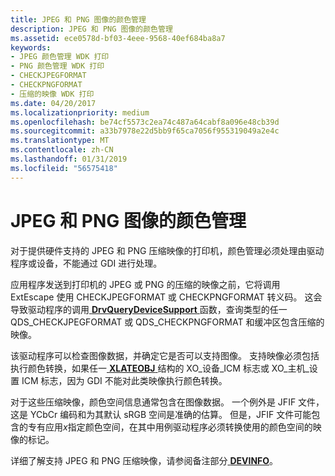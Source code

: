 ```yaml
---
title: JPEG 和 PNG 图像的颜色管理
description: JPEG 和 PNG 图像的颜色管理
ms.assetid: ece0578d-bf03-4eee-9568-40ef684ba8a7
keywords:
- JPEG 颜色管理 WDK 打印
- PNG 颜色管理 WDK 打印
- CHECKJPEGFORMAT
- CHECKPNGFORMAT
- 压缩的映像 WDK 打印
ms.date: 04/20/2017
ms.localizationpriority: medium
ms.openlocfilehash: be74cf5573c2ea74c487a64cabf8a096e48cb39d
ms.sourcegitcommit: a33b7978e22d5bb9f65ca7056f955319049a2e4c
ms.translationtype: MT
ms.contentlocale: zh-CN
ms.lasthandoff: 01/31/2019
ms.locfileid: "56575418"
---
```

# <a name="color-management-of-jpeg-and-png-images"></a>JPEG 和 PNG 图像的颜色管理





对于提供硬件支持的 JPEG 和 PNG 压缩映像的打印机，颜色管理必须处理由驱动程序或设备，不能通过 GDI 进行处理。

应用程序发送到打印机的 JPEG 或 PNG 的压缩的映像之前，它将调用 ExtEscape 使用 CHECKJPEGFORMAT 或 CHECKPNGFORMAT 转义码。 这会导致驱动程序的调用[ **DrvQueryDeviceSupport** ](https://msdn.microsoft.com/library/windows/hardware/ff556260)函数，查询类型的任一 QDS\_CHECKJPEGFORMAT 或 QDS\_CHECKPNGFORMAT 和缓冲区包含压缩的映像。

该驱动程序可以检查图像数据，并确定它是否可以支持图像。 支持映像必须包括执行颜色转换，如果任一[ **XLATEOBJ** ](https://msdn.microsoft.com/library/windows/hardware/ff570634)结构的 XO\_设备\_ICM 标志或 XO\_主机\_设置 ICM 标志，因为 GDI 不能对此类映像执行颜色转换。

对于这些压缩映像，颜色空间信息通常包含在图像数据。 一个例外是 JFIF 文件，这是 YCbCr 编码和为其默认 sRGB 空间是准确的估算。 但是，JFIF 文件可能包含的专有应用*x*指定颜色空间，在其中用例驱动程序必须转换使用的颜色空间的映像的标记。

详细了解支持 JPEG 和 PNG 压缩映像，请参阅备注部分[ **DEVINFO**](https://msdn.microsoft.com/library/windows/hardware/ff552835)。

 

 




